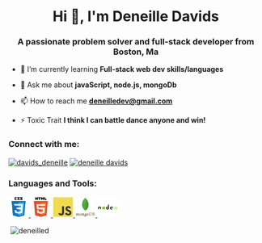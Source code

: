 <h1 align="center">Hi 👋, I'm Deneille Davids</h1>
<h3 align="center">A passionate problem solver and full-stack developer from Boston, Ma</h3>

- 🌱 I’m currently learning **Full-stack web dev skills/languages**

- 💬 Ask me about **javaScript, node.js, mongoDb**

- 📫 How to reach me **deneilledev@gmail.com**

- ⚡ Toxic Trait **I think I can battle dance anyone and win!**

<h3 align="left">Connect with me:</h3>
<p align="left">
<a href="https://twitter.com/davids_deneille" target="blank"><img align="center" src="https://raw.githubusercontent.com/rahuldkjain/github-profile-readme-generator/master/src/images/icons/Social/twitter.svg" alt="davids_deneille" height="30" width="40" /></a>
<a href="https://linkedin.com/in/deneille davids" target="blank"><img align="center" src="https://raw.githubusercontent.com/rahuldkjain/github-profile-readme-generator/master/src/images/icons/Social/linked-in-alt.svg" alt="deneille davids" height="30" width="40" /></a>
</p>

<h3 align="left">Languages and Tools:</h3>
<p align="left"> <a href="https://www.w3schools.com/css/" target="_blank" rel="noreferrer"> <img src="https://raw.githubusercontent.com/devicons/devicon/master/icons/css3/css3-original-wordmark.svg" alt="css3" width="40" height="40"/> </a> <a href="https://www.w3.org/html/" target="_blank" rel="noreferrer"> <img src="https://raw.githubusercontent.com/devicons/devicon/master/icons/html5/html5-original-wordmark.svg" alt="html5" width="40" height="40"/> </a> <a href="https://developer.mozilla.org/en-US/docs/Web/JavaScript" target="_blank" rel="noreferrer"> <img src="https://raw.githubusercontent.com/devicons/devicon/master/icons/javascript/javascript-original.svg" alt="javascript" width="40" height="40"/> </a> <a href="https://www.mongodb.com/" target="_blank" rel="noreferrer"> <img src="https://raw.githubusercontent.com/devicons/devicon/master/icons/mongodb/mongodb-original-wordmark.svg" alt="mongodb" width="40" height="40"/> </a> <a href="https://nodejs.org" target="_blank" rel="noreferrer"> <img src="https://raw.githubusercontent.com/devicons/devicon/master/icons/nodejs/nodejs-original-wordmark.svg" alt="nodejs" width="40" height="40"/> </a> </p>

<p>&nbsp;<img align="center" src="[![GitHub Streak](http://github-readme-streak-stats.herokuapp.com?user=DeneilleD&theme=jolly&hide_border=true)](https://git.io/streak-stats)" alt="deneilled" /></p>
